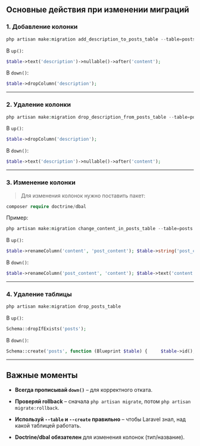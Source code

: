 ## Основные действия при изменении миграций

### 1. Добавление колонки

```php
php artisan make:migration add_description_to_posts_table --table=posts
```

В `up()`:
```php
$table->text('description')->nullable()->after('content');
```


В `down()`:
```php
$table->dropColumn('description');
```

---

### 2. Удаление колонки
```php
php artisan make:migration drop_description_from_posts_table --table=posts
```

В `up()`:
```php
$table->dropColumn('description');
```

В `down()`:
```php
$table->text('description')->nullable()->after('content');
```
---

### 3. Изменение колонки

> Для изменения колонок нужно поставить пакет:
> 
```php
composer require doctrine/dbal
```


Пример:
```php
php artisan make:migration change_content_in_posts_table --table=posts
```
В `up()`:
```php
$table->renameColumn('content', 'post_content'); $table->string('post_content')->change();
```

В `down()`:
```php
$table->renameColumn('post_content', 'content'); $table->text('content')->change();
```
---

### 4. Удаление таблицы
```php
php artisan make:migration drop_posts_table
```

В `up()`:
```php
Schema::dropIfExists('posts');
```

В `down()`:
```php
Schema::create('posts', function (Blueprint $table) {     $table->id();     $table->string('post_content');     $table->timestamps(); });
```
---

## Важные моменты

- **Всегда прописывай `down()`** – для корректного отката.
    
- **Проверяй rollback** – сначала `php artisan migrate`, потом `php artisan migrate:rollback`.
    
- **Используй `--table` и `--create` правильно** – чтобы Laravel знал, над какой таблицей работать.
    
- **Doctrine/dbal обязателен** для изменения колонок (тип/название).